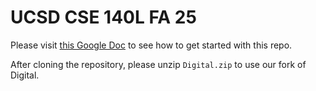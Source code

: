 # UCSD CSE 140L FA 25

Please visit [this Google Doc](https://docs.google.com/document/d/1uGLslFf2rtrKoOvXZSg2YHiDLyNCWwF1PstSBK_sHdE/edit?usp=sharing) to see how to get started with this repo.

After cloning the repository, please unzip `Digital.zip` to use our fork of Digital.
